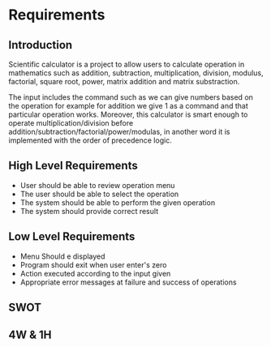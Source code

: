 # Requirements
## Introduction
Scientific calculator is a project to allow users to calculate operation in mathematics such as addition, subtraction, multiplication, division, modulus, factorial, square root, power, matrix addition and matrix substraction.

The input includes the command such as we can give numbers based on the operation for example for addition we give 1 as a command and that particular operation works. Moreover, this calculator is smart enough to operate multiplication/division before addition/subtraction/factorial/power/modulas, in another word it is implemented with the order of precedence logic.

## High Level Requirements
* User should be able to review operation menu
* The user should be able to select the operation
* The system should be able to perform the given operation
* The system should provide correct result

## Low Level Requirements
* Menu Should e displayed
* Program should exit when user enter's zero
* Action executed according to the input given
* Appropriate error messages at failure and success of operations

## SWOT

## 4W & 1H

